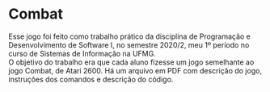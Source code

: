 # Combat
  Esse jogo foi feito como trabalho prático da disciplina de Programação e Desenvolvimento de Software I, no semestre 2020/2, meu 1º período no curso de Sistemas de Informação na UFMG.  
  O objetivo do trabalho era que cada aluno fizesse um jogo semelhante ao jogo Combat, de Atari 2600. 
  Há um arquivo em PDF com descrição do jogo, instruções dos comandos e descrição do código.
